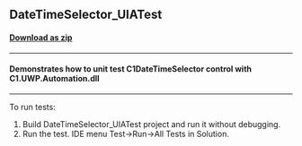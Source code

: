 ## DateTimeSelector_UIATest
#### [Download as zip](https://downgit.github.io/#/home?url=https://github.com/GrapeCity/ComponentOne-UWP-Samples/tree/master/\C1.UWP.Automation\CS\DateTimeSelector_UIATest)
____
#### Demonstrates how to unit test C1DateTimeSelector control with C1.UWP.Automation.dll
____
To run tests:

1. Build DateTimeSelector_UIATest project and run it without debugging.
2. Run the test. IDE menu Test->Run->All Tests in Solution.
